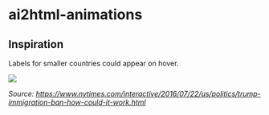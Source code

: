 # ai2html-animations

## Inspiration

Labels for smaller countries could appear on hover.

![](https://i.imgur.com/I0us57b.png)

_Source: https://www.nytimes.com/interactive/2016/07/22/us/politics/trump-immigration-ban-how-could-it-work.html_
